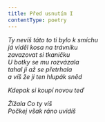 ```yaml
---
title: Před usnutím I
contentType: poetry
---
```


_Ty nevíš táto to ti bylo k smíchu  
já viděl kosa na trávníku  
zavazovat si tkaničku  
U botky se mu rozvázala  
tahal ji až se přetrhala  
a víš že ji ten hlupák sněd_

  

_Kdepak si koupí novou teď_

  

_Žížala Co ty víš  
Počkej však ráno uvidíš_
